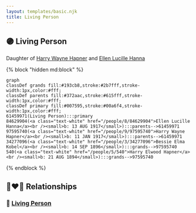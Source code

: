 ```yaml
---
layout: templates/basic.njk
title: Living Person
---
```

## 🟣 Living Person

Daughter of [Harry Wayne Hapner](/people/9/97595740) and [Ellen Lucille Hanna](/people/8/84629904)

{% block "hidden md:block" %}
```mermaid
graph
classDef grands fill:#193cb8,stroke:#2b7fff,stroke-width:1px,color:#fff;
classDef parents fill:#372aac,stroke:#615fff,stroke-width:1px,color:#fff;
classDef primary fill:#007595,stroke:#00a6f4,stroke-width:1px,color:#fff;
61459971(Living Person):::primary
84629904(<a class="text-white" href="/people/8/84629904">Ellen Lucille Hanna</a><br /><small>b: 13 AUG 1917</small>):::parents-->61459971
97595740(<a class="text-white" href="/people/9/97595740">Harry Wayne Hapner</a><br /><small>b: 11 JAN 1917</small>):::parents-->61459971
34277096(<a class="text-white" href="/people/3/34277096">Bessie Elma Kobel</a><br /><small>b: 14 SEP 1896</small>):::grands-->97595740
540(<a class="text-white" href="/people/5/540">Harry Elwood Hapner</a><br /><small>b: 21 AUG 1894</small>):::grands-->97595740
```
{% endblock %}

## 👩‍❤️‍👨 Relationships

### 🔵 [Living Person](/people/4/40347408)
